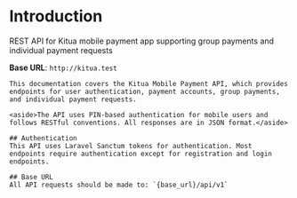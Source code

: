 # Introduction

REST API for Kitua mobile payment app supporting group payments and individual payment requests

<aside>
    <strong>Base URL</strong>: <code>http://kitua.test</code>
</aside>

    This documentation covers the Kitua Mobile Payment API, which provides endpoints for user authentication, payment accounts, group payments, and individual payment requests.

    <aside>The API uses PIN-based authentication for mobile users and follows RESTful conventions. All responses are in JSON format.</aside>

    ## Authentication
    This API uses Laravel Sanctum tokens for authentication. Most endpoints require authentication except for registration and login endpoints.

    ## Base URL
    All API requests should be made to: `{base_url}/api/v1`

